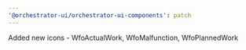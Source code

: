 ```yaml
---
'@orchestrator-ui/orchestrator-ui-components': patch
---
```


Added new icons - WfoActualWork, WfoMalfunction, WfoPlannedWork
